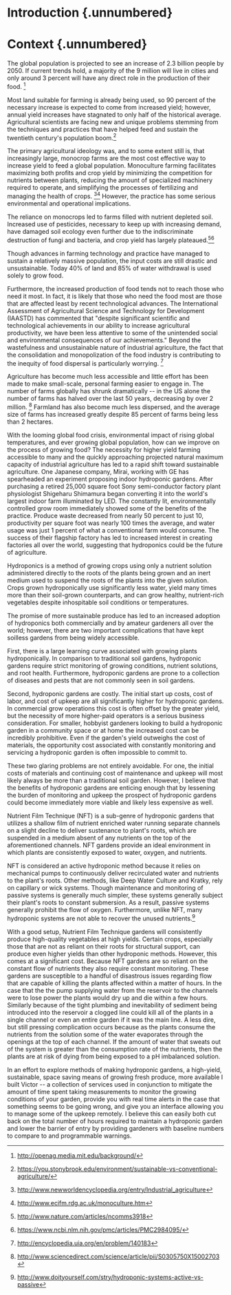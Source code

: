 # Introduction {.unnumbered}

# Context {.unnumbered}

The global population is projected to see an increase of 2.3 billion people by 2050\. If current trends hold, a majority of the 9 million will live in cities and only around 3 percent will have any direct role in the production of their food. [^fn1]

Most land suitable for farming is already being used, so 90 percent of the necessary increase is expected to come from increased yield; however, annual yield increases have stagnated to only half of the historical average. Agricultural scientists are facing new and unique problems stemming from the techniques and practices that have helped feed and sustain the twentieth century's population boom.[^fn8]

The primary agricultural ideology was, and to some extent still is, that increasingly large, monocrop farms are the most cost effective way to increase yield to feed a global population. Monoculture farming facilitates maximizing both profits and crop yield by minimizing the competition for nutrients between plants, reducing the amount of specialized machinery required to operate, and simplifying the processes of fertilizing and managing the health of crops. [^fn5][^fn6] However, the practice has some serious environmental and operational implications.

The reliance on monocrops led to farms filled with nutrient depleted soil. Increased use of pesticides, necessary to keep up with increasing demand, have damaged soil ecology even further due to the indiscriminate destruction of fungi and bacteria, and crop yield has largely plateaued.[^fn3][^fn4]

Though advances in farming technology and practice have managed to sustain a relatively massive population, the input costs are still drastic and unsustainable. Today 40% of land and 85% of water withdrawal is used solely to grow food.

Furthermore, the increased production of food tends not to reach those who need it most. In fact, it is likely that those who need the food most are those that are affected least by recent technological advances. The International Assessment of Agricultural Science and Technology for Development (IAASTD) has commented that "despite significant scientific and technological achievements in our ability to increase agricultural productivity, we have been less attentive to some of the unintended social and environmental consequences of our achievements." Beyond the wastefulness and unsustainable nature of industrial agriculture, the fact that the consolidation and monopolization of the food industry is contributing to the inequity of food dispersal is particularly worrying. [^fn16]

Agriculture has become much less accessible and little effort has been made to make small-scale, personal farming easier to engage in. The number of farms globally has shrunk dramatically -- in the US alone the number of farms has halved over the last 50 years, decreasing by over 2 million. [^fn15] Farmland has also become much less dispersed, and the average size of farms has increased greatly despite 85 percent of farms being less than 2 hectares.

With the looming global food crisis, environmental impact of rising global temperatures, and ever growing global population, how can we improve on the process of growing food? The necessity for higher yield farming accessible to many and the quickly approaching projected natural maximum capacity of industrial agriculture has led to a rapid shift toward sustainable agriculture. One Japanese company, Mirai, working with GE has spearheaded an experiment proposing indoor hydroponic gardens. After purchasing a retired 25,000 square foot Sony semi-conductor factory plant physiologist Shigeharu Shimamura began converting it into the world's largest indoor farm illuminated by LED. The constantly lit, environmentally controlled grow room immediately showed some of the benefits of the practice. Produce waste decreased from nearly 50 percent to just 10, productivity per square foot was nearly 100 times the average, and water usage was just 1 percent of what a conventional farm would consume. The success of their flagship factory has led to increased interest in creating factories all over the world, suggesting that hydroponics could be the future of agriculture.

Hydroponics is a method of growing crops using only a nutrient solution administered directly to the roots of the plants being grown and an inert medium used to suspend the roots of the plants into the given solution. Crops grown hydroponically use significantly less water, yield many times more than their soil-grown counterparts, and can grow healthy, nutrient-rich vegetables despite inhospitable soil conditions or temperatures.

The promise of more sustainable produce has led to an increased adoption of hydroponics both commercially and by amateur gardeners all over the world; however, there are two important complications that have kept soilless gardens from being widely accessible.

First, there is a large learning curve associated with growing plants hydroponically. In comparison to traditional soil gardens, hydroponic gardens require strict monitoring of growing conditions, nutrient solutions, and root health. Furthermore, hydroponic gardens are prone to a collection of diseases and pests that are not commonly seen in soil gardens.

Second, hydroponic gardens are costly. The initial start up costs, cost of labor, and cost of upkeep are all significantly higher for hydroponic gardens. In commercial grow operations this cost is often offset by the greater yield, but the necessity of more higher-paid operators is a serious business consideration. For smaller, hobbyist gardeners looking to build a hydroponic garden in a community space or at home the increased cost can be incredibly prohibitive. Even if the garden's yield outweighs the cost of materials, the opportunity cost associated with constantly monitoring and servicing a hydroponic garden is often impossible to commit to.

These two glaring problems are not entirely avoidable. For one, the initial costs of materials and continuing cost of maintenance and upkeep will most likely always be more than a traditional soil garden. However, I believe that the benefits of hydroponic gardens are enticing enough that by lessening the burden of monitoring and upkeep the prospect of hydroponic gardens could become immediately more viable and likely less expensive as well.

Nutrient Film Technique (NFT) is a sub-genre of hydroponic gardens that utilizes a shallow film of nutrient enriched water running separate channels on a slight decline to deliver sustenance to plant's roots, which are suspended in a medium absent of any nutrients on the top of the aforementioned channels. NFT gardens provide an ideal environment in which plants are consistently exposed to water, oxygen, and nutrients.

NFT is considered an active hydroponic method because it relies on mechanical pumps to continuously deliver recirculated water and nutrients to the plant's roots. Other methods, like Deep Water Culture and Kratky, rely on capillary or wick systems. Though maintenance and monitoring of passive systems is generally much simpler, these systems generally subject their plant's roots to constant submersion. As a result, passive systems generally prohibit the flow of oxygen. Furthermore, unlike NFT, many hydroponic systems are not able to recover the unused nutrients.[^fn17]

With a good setup, Nutrient Film Technique gardens will consistently produce high-quality vegetables at high yields. Certain crops, especially those that are not as reliant on their roots for structural support, can produce even higher yields than other hydroponic methods. However, this comes at a significant cost. Because NFT gardens are so reliant on the constant flow of nutrients they also require constant monitoring. These gardens are susceptible to a handful of disastrous issues regarding flow that are capable of killing the plants affected within a matter of hours. In the case that the the pump supplying water from the reservoir to the channels were to lose power the plants would dry up and die within a few hours. Similarly because of the tight plumbing and inevitability of sediment being introduced into the reservoir a clogged line could kill all of the plants in a single channel or even an entire garden if it was the main line. A less dire, but still pressing complication occurs because as the plants consume the nutrients from the solution some of the water evaporates through the openings at the top of each channel. If the amount of water that sweats out of the system is greater than the consumption rate of the nutrients, then the plants are at risk of dying from being exposed to a pH imbalanced solution.

In an effort to explore methods of making hydroponic gardens, a high-yield, sustainable, space saving means of growing fresh produce, more available I built Victor -- a collection of services used in conjunction to mitigate the amount of time spent taking measurements to monitor the growing conditions of your garden, provide you with real time alerts in the case that something seems to be going wrong, and give you an interface allowing you to manage some of the upkeep remotely. I believe this can easily both cut back on the total number of hours required to maintain a hydroponic garden and lower the barrier of entry by providing gardeners with baseline numbers to compare to and programmable warnings.

[^fn1]: http://openag.media.mit.edu/background/
[^fn10]: https://www.ncbi.nlm.nih.gov/pmc/articles/PMC4483736/
[^fn11]: http://modernfarmer.com/2013/06/dirt-free-farming-will-hydroponics-finally-take-off/
[^fn12]: http://www.nationalgeographic.com/foodfeatures/feeding-9-billion/
[^fn13]: http://www.economist.com/technology-quarterly/2016-06-09/factory-fresh
[^fn14]: http://www.nature.com/nature/journal/v485/n7397/full/nature11069.html
[^fn15]: http://www.sciencedirect.com/science/article/pii/S0305750X15002703
[^fn16]: http://encyclopedia.uia.org/en/problem/140183
[^fn17]: http://www.doityourself.com/stry/hydroponic-systems-active-vs-passive
[^fn2]: http://www.fao.org/fileadmin/templates/wsfs/docs/Issues_papers/HLEF2050_Global_Agriculture.pdf
[^fn3]: http://www.nature.com/articles/ncomms3918
[^fn4]: https://www.ncbi.nlm.nih.gov/pmc/articles/PMC2984095/
[^fn5]: http://www.newworldencyclopedia.org/entry/Industrial_agriculture
[^fn6]: http://www.ecifm.rdg.ac.uk/monoculture.htm
[^fn7]: http://asi.ucdavis.edu/programs/sarep/about/what-is-sustainable-agriculture
[^fn8]: https://you.stonybrook.edu/environment/sustainable-vs-conventional-agriculture/
[^fn9]: http://www.sciencedirect.com/science/article/pii/S0304423807003846
